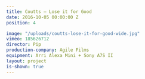 ```yaml
---
title: Coutts — Lose it for Good
date: 2016-10-05 00:00:00 Z
position: 4

image: "/uploads/coutts-lose-it-for-good-wide.jpg"
vimeo: 185626712
director: Pip
production-company: Agile Films
equipment: Arri Alexa Mini + Sony A7S II
layout: project
is-shown: true
---
```


